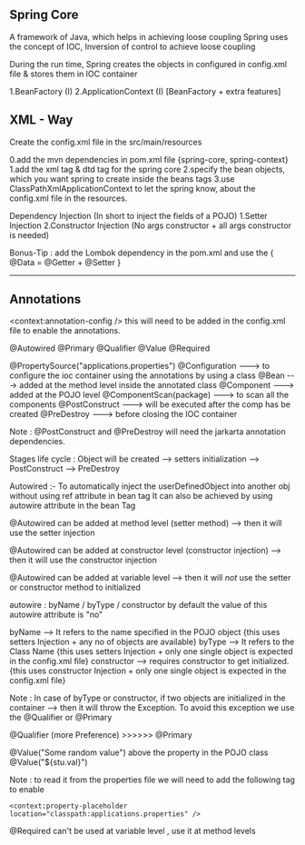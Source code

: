 Spring Core
--------------

A framework of Java, which helps in achieving loose coupling
Spring uses the concept of IOC, Inversion of control to achieve loose coupling

During the run time, Spring creates the objects in configured in config.xml file & stores them in IOC container

1.BeanFactory (I)
2.ApplicationContext (I) [BeanFactory + extra features]

XML - Way
-----------

Create the config.xml file in the src/main/resources

0.add the mvn dependencies in pom.xml file {spring-core, spring-context}
1.add the xml tag & dtd tag for the spring core
2.specify the bean objects, which you want spring to create inside the beans tags
3.use ClassPathXmlApplicationContext to let the spring know, about the config.xml file in the resources.


Dependency Injection (In short to inject the fields of a POJO)
1.Setter Injection
2.Constructor Injection (No args constructor + all args constructor is needed)

Bonus-Tip : add the Lombok dependency in the pom.xml and use the { @Data = @Getter + @Setter }

----------------------------------------------------------------------------------------------------------------

Annotations
-----------

 <context:annotation-config /> this will need to be added in the config.xml file to enable the annotations.

@Autowired
@Primary
@Qualifier
@Value
@Required

@PropertySource("applications.properties")
@Configuration              ---> to configure the ioc container using the annotations by using a class
@Bean                       ---> added at the method level inside the annotated class
@Component                  ---> added at the POJO level
@ComponentScan(package)     ---> to scan all the components
@PostConstruct              ---> will be executed after the comp has be created
@PreDestroy                 ---> before closing the IOC container

Note : @PostConstruct and @PreDestroy will need the jarkarta annotation dependencies.

Stages life cycle : Object will be created --> setters initialization --> PostConstruct --> PreDestroy


Autowired :- To automatically inject the userDefinedObject into another obj without using ref attribute in bean tag
It can also be achieved by using autowire attribute in the bean Tag

@Autowired can be added at method level (setter method) --> then it will use the setter injection

@Autowired can be added at constructor level (constructor injection) --> then it will use the constructor injection

@Autowired can be added at variable level  --> then it will *not* use the setter or constructor method to initialized

autowire : byName / byType / constructor
by default the value of this autowire attribute is "no"

byName --> It refers to the name specified in the POJO object {this uses setters Injection  + any no of objects are available}
byType --> It refers to the Class Name {this uses setters Injection  + only one single object is expected in the config.xml file}
constructor --> requires constructor to get initialized. {this uses constructor Injection  + only one single object is expected in the config.xml file}


Note : In case of byType or constructor, if two objects are initialized in the container --> then it will throw the Exception.
To avoid this exception we use the @Qualifier or @Primary

@Qualifier (more Preference)  >>>>>> @Primary


@Value("Some random value") above the property in the POJO class
@Value("${stu.val}")

Note : to read it from the properties file we will need to add the following tag to enable

    <context:property-placeholder location="classpath:applications.properties" />


@Required can't be used at variable level , use it at method levels







